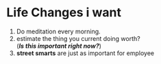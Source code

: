 # Life Changes i want

1. Do meditation every morning.
2. estimate the thing you current doing worth?\
   (_**Is this important right now?**_)
3. **street smarts** are just as important for employee
